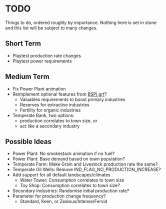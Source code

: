 # TODO
Things to do, ordered roughly by importance. Nothing here is set in stone and
this list will be subject to many changes.

## Short Term
* Playtest production rate changes
* Playtest power requirements

## Medium Term
* Fix Power Plant animation
* Reimplement optional features from [BSPI.grf](https://www.tt-forums.net/viewtopic.php?t=84735)?
    * Valuables requirements to boost primary industries
    * Reserves for extractive industries
    * Fertility for organic industries
* Temperate Bank, two options:
    * production correlates to town size, or
    * act like a secondary industry

## Possible Ideas
* Power Plant: No smokestack animation if no fuel?
* Power Plant: Base demand based on town population?
* Temperate Farm: Make Grain and Livestock production rate the same?
* Temperate Oil Wells: Remove IND_FLAG_NO_PRODUCTION_INCREASE?
* Add support for all default landscapes/climates
    * Water Tower: Consumption correlates to town size
    * Toy Shop: Consumption correlates to town size?
* Secondary Industries: Randomise initial production rate?
* Parameter for production change frequency?
    * Standard, Keen, or Zealous/Intense/Fervid


